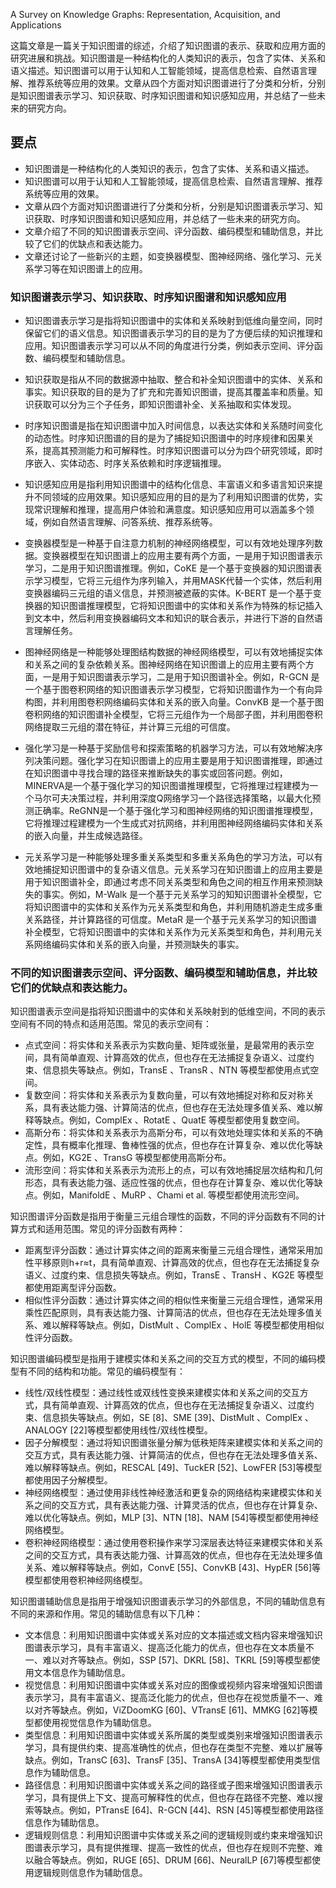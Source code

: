 A Survey on Knowledge Graphs: Representation, Acquisition, and Applications

这篇文章是一篇关于知识图谱的综述，介绍了知识图谱的表示、获取和应用方面的研究进展和挑战。知识图谱是一种结构化的人类知识的表示，包含了实体、关系和语义描述。知识图谱可以用于认知和人工智能领域，提高信息检索、自然语言理解、推荐系统等应用的效果。文章从四个方面对知识图谱进行了分类和分析，分别是知识图谱表示学习、知识获取、时序知识图谱和知识感知应用，并总结了一些未来的研究方向。

## 要点

-   知识图谱是一种结构化的人类知识的表示，包含了实体、关系和语义描述。
-   知识图谱可以用于认知和人工智能领域，提高信息检索、自然语言理解、推荐系统等应用的效果。
-   文章从四个方面对知识图谱进行了分类和分析，分别是知识图谱表示学习、知识获取、时序知识图谱和知识感知应用，并总结了一些未来的研究方向。
-   文章介绍了不同的知识图谱表示空间、评分函数、编码模型和辅助信息，并比较了它们的优缺点和表达能力。
-   文章还讨论了一些新兴的主题，如变换器模型、图神经网络、强化学习、元关系学习等在知识图谱上的应用。

### 知识图谱表示学习、知识获取、时序知识图谱和知识感知应用

- 知识图谱表示学习是指将知识图谱中的实体和关系映射到低维向量空间，同时保留它们的语义信息。知识图谱表示学习的目的是为了方便后续的知识推理和应用。知识图谱表示学习可以从不同的角度进行分类，例如表示空间、评分函数、编码模型和辅助信息。

- 知识获取是指从不同的数据源中抽取、整合和补全知识图谱中的实体、关系和事实。知识获取的目的是为了扩充和完善知识图谱，提高其覆盖率和质量。知识获取可以分为三个子任务，即知识图谱补全、关系抽取和实体发现。

- 时序知识图谱是指在知识图谱中加入时间信息，以表达实体和关系随时间变化的动态性。时序知识图谱的目的是为了捕捉知识图谱中的时序规律和因果关系，提高其预测能力和可解释性。时序知识图谱可以分为四个研究领域，即时序嵌入、实体动态、时序关系依赖和时序逻辑推理。

- 知识感知应用是指利用知识图谱中的结构化信息、丰富语义和多语言知识来提升不同领域的应用效果。知识感知应用的目的是为了利用知识图谱的优势，实现常识理解和推理，提高用户体验和满意度。知识感知应用可以涵盖多个领域，例如自然语言理解、问答系统、推荐系统等。


- 变换器模型是一种基于自注意力机制的神经网络模型，可以有效地处理序列数据。变换器模型在知识图谱上的应用主要有两个方面，一是用于知识图谱表示学习，二是用于知识图谱推理。例如，CoKE 是一个基于变换器的知识图谱表示学习模型，它将三元组作为序列输入，并用MASK代替一个实体，然后利用变换器编码三元组的语义信息，并预测被遮蔽的实体。K-BERT 是一个基于变换器的知识图谱推理模型，它将知识图谱中的实体和关系作为特殊的标记插入到文本中，然后利用变换器编码文本和知识的联合表示，并进行下游的自然语言理解任务。

- 图神经网络是一种能够处理图结构数据的神经网络模型，可以有效地捕捉实体和关系之间的复杂依赖关系。图神经网络在知识图谱上的应用主要有两个方面，一是用于知识图谱表示学习，二是用于知识图谱补全。例如，R-GCN 是一个基于图卷积网络的知识图谱表示学习模型，它将知识图谱作为一个有向异构图，并利用图卷积网络编码实体和关系的嵌入向量。ConvKB 是一个基于图卷积网络的知识图谱补全模型，它将三元组作为一个局部子图，并利用图卷积网络提取三元组的潜在特征，并计算三元组的可信度。

- 强化学习是一种基于奖励信号和探索策略的机器学习方法，可以有效地解决序列决策问题。强化学习在知识图谱上的应用主要是用于知识图谱推理，即通过在知识图谱中寻找合理的路径来推断缺失的事实或回答问题。例如，MINERVA是一个基于强化学习的知识图谱推理模型，它将推理过程建模为一个马尔可夫决策过程，并利用深度Q网络学习一个路径选择策略，以最大化预测正确率。ReGNN是一个基于强化学习和图神经网络的知识图谱推理模型，它将推理过程建模为一个生成式对抗网络，并利用图神经网络编码实体和关系的嵌入向量，并生成候选路径。

- 元关系学习是一种能够处理多重关系类型和多重关系角色的学习方法，可以有效地捕捉知识图谱中的复杂语义信息。元关系学习在知识图谱上的应用主要是用于知识图谱补全，即通过考虑不同关系类型和角色之间的相互作用来预测缺失的事实。例如，M-Walk 是一个基于元关系学习的知知识图谱补全模型，它将知识图谱中的实体和关系作为元关系类型和角色，并利用随机游走生成多重关系路径，并计算路径的可信度。MetaR 是一个基于元关系学习的知识图谱补全模型，它将知识图谱中的实体和关系作为元关系类型和角色，并利用元关系网络编码实体和关系的嵌入向量，并预测缺失的事实。




### 不同的知识图谱表示空间、评分函数、编码模型和辅助信息，并比较它们的优缺点和表达能力。

知识图谱表示空间是指将知识图谱中的实体和关系映射到的低维空间，不同的表示空间有不同的特点和适用范围。常见的表示空间有：

-   点式空间：将实体和关系表示为实数向量、矩阵或张量，是最常用的表示空间，具有简单直观、计算高效的优点，但也存在无法捕捉复杂语义、过度约束、信息损失等缺点。例如，TransE 、TransR 、NTN 等模型都使用点式空间。
-   复数空间：将实体和关系表示为复数向量，可以有效地捕捉对称和反对称关系，具有表达能力强、计算简洁的优点，但也存在无法处理多值关系、难以解释等缺点。例如，ComplEx 、RotatE 、QuatE 等模型都使用复数空间。
-   高斯分布：将实体和关系表示为高斯分布，可以有效地处理实体和关系的不确定性，具有概率化推理、鲁棒性强的优点，但也存在计算复杂、难以优化等缺点。例如，KG2E 、TransG 等模型都使用高斯分布。
-   流形空间：将实体和关系表示为流形上的点，可以有效地捕捉层次结构和几何形态，具有表达能力强、适应性强的优点，但也存在计算复杂、难以优化等缺点。例如，ManifoldE 、MuRP 、Chami et al. 等模型都使用流形空间。

知识图谱评分函数是指用于衡量三元组合理性的函数，不同的评分函数有不同的计算方式和适用范围。常见的评分函数有两种：

-   距离型评分函数：通过计算实体之间的距离来衡量三元组合理性，通常采用加性平移原则h+r≈t，具有简单直观、计算高效的优点，但也存在无法捕捉复杂语义、过度约束、信息损失等缺点。例如，TransE 、TransH 、KG2E 等模型都使用距离型评分函数。
-   相似性评分函数：通过计算实体之间的相似性来衡量三元组合理性，通常采用乘性匹配原则，具有表达能力强、计算简洁的优点，但也存在无法处理多值关系、难以解释等缺点。例如，DistMult 、ComplEx 、HolE 等模型都使用相似性评分函数。

知识图谱编码模型是指用于建模实体和关系之间的交互方式的模型，不同的编码模型有不同的结构和功能。常见的编码模型有：

-   线性/双线性模型：通过线性或双线性变换来建模实体和关系之间的交互方式，具有简单直观、计算高效的优点，但也存在无法捕捉复杂语义、过度约束、信息损失等缺点。例如，SE [8]、SME [39]、DistMult 、ComplEx 、ANALOGY [22]等模型都使用线性/双线性模型。
-   因子分解模型：通过将知识图谱张量分解为低秩矩阵来建模实体和关系之间的交互方式，具有表达能力强、计算简洁的优点，但也存在无法处理多值关系、难以解释等缺点。例如，RESCAL [49]、TuckER [52]、LowFER [53]等模型都使用因子分解模型。
-   神经网络模型：通过使用非线性神经激活和更复杂的网络结构来建模实体和关系之间的交互方式，具有表达能力强、计算灵活的优点，但也存在计算复杂、难以优化等缺点。例如，MLP [3]、NTN [18]、NAM [54]等模型都使用神经网络模型。
-   卷积神经网络模型：通过使用卷积操作来学习深层表达特征来建模实体和关系之间的交互方式，具有表达能力强、计算高效的优点，但也存在无法处理多值关系、难以解释等缺点。例如，ConvE [55]、ConvKB [43]、HypER [56]等模型都使用卷积神经网络模型。

知识图谱辅助信息是指用于增强知识图谱表示学习的外部信息，不同的辅助信息有不同的来源和作用。常见的辅助信息有以下几种：

-   文本信息：利用知识图谱中实体或关系对应的文本描述或文档内容来增强知识图谱表示学习，具有丰富语义、提高泛化能力的优点，但也存在文本质量不一、难以对齐等缺点。例如，SSP [57]、DKRL [58]、TKRL [59]等模型都使用文本信息作为辅助信息。
-   视觉信息：利用知识图谱中实体或关系对应的图像或视频内容来增强知识图谱表示学习，具有丰富语义、提高泛化能力的优点，但也存在视觉质量不一、难以对齐等缺点。例如，ViZDoomKG [60]、VTransE [61]、MMKG [62]等模型都使用视觉信息作为辅助信息。
-   类型信息：利用知识图谱中实体或关系所属的类型或类别来增强知识图谱表示学习，具有提供约束、提高准确性的优点，但也存在类型不完整、难以扩展等缺点。例如，TransC [63]、TransF [35]、TransA [34]等模型都使用类型信息作为辅助信息。
-   路径信息：利用知识图谱中实体或关系之间的路径或子图来增强知识图谱表示学习，具有提供上下文、提高可解释性的优点，但也存在路径不完整、难以搜索等缺点。例如，PTransE [64]、R-GCN [44]、RSN [45]等模型都使用路径信息作为辅助信息。
-   逻辑规则信息：利用知识图谱中实体或关系之间的逻辑规则或约束来增强知识图谱表示学习，具有提供推理、提高一致性的优点，但也存在规则不完整、难以融合等缺点。例如，RUGE [65]、DRUM [66]、NeuralLP [67]等模型都使用逻辑规则信息作为辅助信息。


	
